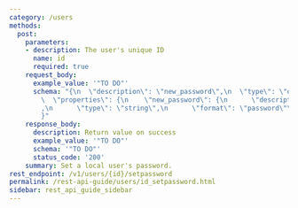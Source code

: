 ```yaml
---
category: /users
methods:
  post:
    parameters:
    - description: The user's unique ID
      name: id
      required: true
    request_body:
      example_value: '"TO DO"'
      schema: "{\n  \"description\": \"new_password\",\n  \"type\": \"object\",\n\
        \  \"properties\": {\n    \"new_password\": {\n      \"description\": \"new_password\"\
        ,\n      \"type\": \"string\",\n      \"format\": \"password\"\n    }\n  }\n\
        }"
    response_body:
      description: Return value on success
      example_value: '"TO DO"'
      schema: '"TO DO"'
      status_code: '200'
    summary: Set a local user's password.
rest_endpoint: /v1/users/{id}/setpassword
permalink: /rest-api-guide/users/id_setpassword.html
sidebar: rest_api_guide_sidebar
---
```


